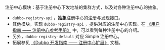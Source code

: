 注册中心模块：基于注册中心下发地址的集群方式，以及对各种注册中心的抽象。

<ul>
<li><code>dubbo-registry-api</code> ，<strong>抽象</strong>注册中心的注册与发现接口。</li>
<li>其他模块，实现 <code>dubbo-registry-api</code> ，提供对应的注册中心实现。在 <a href="http://dubbo.apache.org/zh-cn/docs/user/references/registry/introduction.html" rel="external nofollow noopener noreferrer" target="_blank">《用户指南 —— 注册中心参考手册》</a> 中，可以看到每种注册中心的介绍。</li>
<li>另外，<code>dubbo-registry-default</code> 对应 Simple 注册中心。</li>
<li>拓展参见 <a href="http://dubbo.apache.org/zh-cn/docs/dev/impls/registry.html" rel="external nofollow noopener noreferrer" target="_blank">《Dubbo 开发指南 —— 注册中心扩展》</a> 文档。</li>
</ul>

